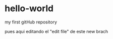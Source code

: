 hello-world
===========

my first gitHub repository

pues aqui editando el "edit file" de este new brach
